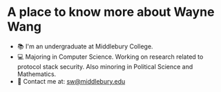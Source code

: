 # A place to know more about Wayne Wang

- 📚 I'm an undergraduate at Middlebury College.
- 💻 Majoring in Computer Science. Working on research related to protocol stack security. Also minoring in Political Science and Mathematics.
- 📱 Contact me at: sw@middlebury.edu
